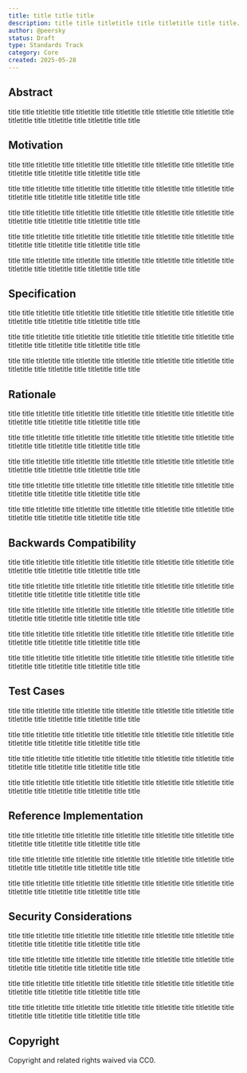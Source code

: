 ```yaml
---
title: title title title
description: title title titletitle title titletitle title title.
author: @peersky
status: Draft
type: Standards Track
category: Core
created: 2025-05-28
---
```


## Abstract

title title titletitle title titletitle title titletitle title titletitle title titletitle title titletitle title titletitle title titletitle title title

## Motivation

title title titletitle title titletitle title titletitle title titletitle title titletitle title titletitle title titletitle title titletitle title title

title title titletitle title titletitle title titletitle title titletitle title titletitle title titletitle title titletitle title titletitle title title

title title titletitle title titletitle title titletitle title titletitle title titletitle title titletitle title titletitle title titletitle title title

title title titletitle title titletitle title titletitle title titletitle title titletitle title titletitle title titletitle title titletitle title title

title title titletitle title titletitle title titletitle title titletitle title titletitle title titletitle title titletitle title titletitle title title

## Specification

title title titletitle title titletitle title titletitle title titletitle title titletitle title titletitle title titletitle title titletitle title title

title title titletitle title titletitle title titletitle title titletitle title titletitle title titletitle title titletitle title titletitle title title

title title titletitle title titletitle title titletitle title titletitle title titletitle title titletitle title titletitle title titletitle title title

## Rationale

title title titletitle title titletitle title titletitle title titletitle title titletitle title titletitle title titletitle title titletitle title title

title title titletitle title titletitle title titletitle title titletitle title titletitle title titletitle title titletitle title titletitle title title

title title titletitle title titletitle title titletitle title titletitle title titletitle title titletitle title titletitle title titletitle title title

title title titletitle title titletitle title titletitle title titletitle title titletitle title titletitle title titletitle title titletitle title title

title title titletitle title titletitle title titletitle title titletitle title titletitle title titletitle title titletitle title titletitle title title

## Backwards Compatibility

title title titletitle title titletitle title titletitle title titletitle title titletitle title titletitle title titletitle title titletitle title title

title title titletitle title titletitle title titletitle title titletitle title titletitle title titletitle title titletitle title titletitle title title

title title titletitle title titletitle title titletitle title titletitle title titletitle title titletitle title titletitle title titletitle title title

title title titletitle title titletitle title titletitle title titletitle title titletitle title titletitle title titletitle title titletitle title title

title title titletitle title titletitle title titletitle title titletitle title titletitle title titletitle title titletitle title titletitle title title

## Test Cases

title title titletitle title titletitle title titletitle title titletitle title titletitle title titletitle title titletitle title titletitle title title

title title titletitle title titletitle title titletitle title titletitle title titletitle title titletitle title titletitle title titletitle title title

title title titletitle title titletitle title titletitle title titletitle title titletitle title titletitle title titletitle title titletitle title title

title title titletitle title titletitle title titletitle title titletitle title titletitle title titletitle title titletitle title titletitle title title

## Reference Implementation

title title titletitle title titletitle title titletitle title titletitle title titletitle title titletitle title titletitle title titletitle title title

title title titletitle title titletitle title titletitle title titletitle title titletitle title titletitle title titletitle title titletitle title title

title title titletitle title titletitle title titletitle title titletitle title titletitle title titletitle title titletitle title titletitle title title

## Security Considerations

title title titletitle title titletitle title titletitle title titletitle title titletitle title titletitle title titletitle title titletitle title title

title title titletitle title titletitle title titletitle title titletitle title titletitle title titletitle title titletitle title titletitle title title

title title titletitle title titletitle title titletitle title titletitle title titletitle title titletitle title titletitle title titletitle title title

title title titletitle title titletitle title titletitle title titletitle title titletitle title titletitle title titletitle title titletitle title title

## Copyright

Copyright and related rights waived via CC0.
